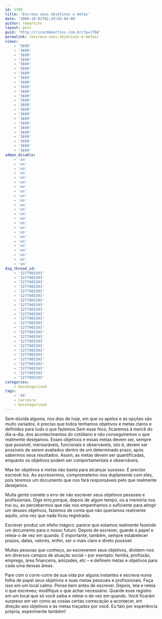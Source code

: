```yaml
---
id: 1768
title: 'Escreva seus objetivos e metas'
date: '2009-10-01T01:29:03-04:00'
author: rmmartins
layout: post
guid: 'http://ricardomartins.com.br/?p=1768'
permalink: /escreva-seus-objetivos-e-metas/
views:
    - '3699'
    - '3699'
    - '3699'
    - '3699'
    - '3699'
    - '3699'
    - '3699'
    - '3699'
    - '3699'
    - '3699'
    - '3699'
    - '3699'
    - '3699'
    - '3699'
    - '3699'
    - '3699'
    - '3699'
    - '3699'
    - '3699'
    - '3699'
    - '3699'
    - '3699'
    - '3699'
    - '3699'
adman_disable:
    - 'on'
    - 'on'
    - 'on'
    - 'on'
    - 'on'
    - 'on'
    - 'on'
    - 'on'
    - 'on'
    - 'on'
    - 'on'
    - 'on'
    - 'on'
    - 'on'
    - 'on'
    - 'on'
    - 'on'
    - 'on'
    - 'on'
    - 'on'
    - 'on'
    - 'on'
    - 'on'
    - 'on'
dsq_thread_id:
    - '3277903393'
    - '3277903393'
    - '3277903393'
    - '3277903393'
    - '3277903393'
    - '3277903393'
    - '3277903393'
    - '3277903393'
    - '3277903393'
    - '3277903393'
    - '3277903393'
    - '3277903393'
    - '3277903393'
    - '3277903393'
    - '3277903393'
    - '3277903393'
    - '3277903393'
    - '3277903393'
    - '3277903393'
    - '3277903393'
    - '3277903393'
    - '3277903393'
    - '3277903393'
    - '3277903393'
categories:
    - Uncategorized
tags:
    - '44'
    - Carreira
    - Uncategorized
---
```


Sem dúvida alguma, nos dias de hoje, em que os apelos e as opções são muito variados, é preciso que todos tenhamos objetivos e metas claros e definidos para tudo o que fazemos.Sem esse foco, ficaremos à mercê do dia-a-dia, dos acontecimentos do cotidiano e não conseguiremos o que realmente desejamos. Esses objetivos e essas metas devem ser, sempre que possível, mensuráveis, funcionais e observáveis, isto é, devem ser possíveis de serem avaliados dentro de um determinado prazo, após sabermos seus resultados. Assim, as metas devem ser quantificadas, enquanto os objetivos podem ser comportamentais e observáveis.

Mas ter objetivos e metas não basta para alcançar sucesso. É preciso escrevê-los. Ao escrevermos, comprometemo-nos duplamente com eles, pois teremos um documento que nos fará responsáveis pelo que realmente desejamos.

Muita gente comete o erro de não escrever seus objetivos pessoais e profissionais. Digo erro,porque, depois de algum tempo, ou a memória nos trai ou, ao percebermos que não nos empenhamos o suficiente para atingir um desses objetivos, fazemos de conta que não queríamos realmente aquilo, uma vez que nada ficou registrado.

Escrever produz um efeito mágico: parece que estamos realmente fazendo um documento para o nosso futuro. Depois de escrever, guarde o papel e releia-o de vez em quando. É importante, também, sempre estabelecer prazos, datas, valores, enfim, ser o mais claro e direto possível.

Muitas pessoas que conheço, ao escreverem seus objetivos, dividem-nos em diversos campos de atuação social – por exemplo: família, profissão, emprego, área financeira, amizades, etc – e definem metas e objetivos para cada uma dessas áreas.

Pare com o corre-corre de sua vida por alguns instantes e escreva numa folha de papel seus objetivos e suas metas pessoais e profissionais. Faça isso em um local calmo. Pense bem antes de escrever. Depois, leia e releia o que escreveu; modifique o que achar necessário. Quarde esse registro em um local que só você saiba e releia-o de vez em quando. Você ficarám surpreso em ver como as cosias certas comecação a acontecer, em direção aos objetivos e às metas traçados por você. Eu falo por experiência própria, experimente também!